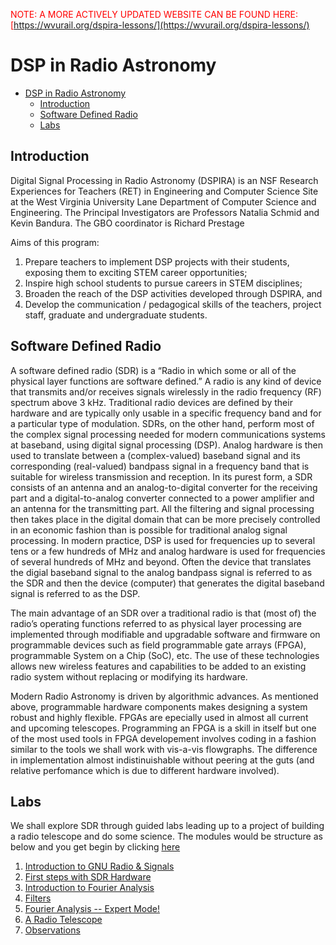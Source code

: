 <span style="color:red"> NOTE: A MORE ACTIVELY UPDATED WEBSITE CAN BE FOUND HERE: [https://wvurail.org/dspira-lessons/](https://wvurail.org/dspira-lessons/)</span>

# DSP in Radio Astronomy

<!-- TOC -->

- [DSP in Radio Astronomy](#dsp-in-radio-astronomy)
    - [Introduction](#introduction)
    - [Software Defined Radio](#software-defined-radio)
    - [Labs](#labs)

<!-- /TOC -->

## Introduction 

Digital Signal Processing in Radio Astronomy (DSPIRA) is an NSF Research Experiences for Teachers (RET) in Engineering and Computer Science Site at the West Virginia University Lane Department of Computer Science and Engineering. The Principal Investigators are Professors Natalia Schmid and Kevin Bandura. The GBO coordinator is Richard Prestage

Aims of this program: 
1. Prepare teachers to implement DSP projects with their students, exposing them to exciting STEM career opportunities;
2. Inspire high school students to pursue careers in STEM disciplines; 
3. Broaden the reach of the DSP activities developed through DSPIRA, and 
4. Develop the communication / pedagogical skills of the teachers, project staff, graduate and undergraduate students. 

## Software Defined Radio

A software defined radio (SDR) is a “Radio in which some or all of the physical layer functions are software defined.” A radio is any kind of device that transmits and/or receives signals wirelessly in the radio frequency (RF) spectrum above 3 kHz. Traditional radio devices are defined by their hardware and are typically only usable in a specific frequency band and for a particular type of modulation. SDRs, on the other hand, perform most of the complex signal processing needed for modern communications systems at baseband, using digital signal processing (DSP). Analog hardware is then used to translate between a (complex-valued) baseband signal and its corresponding (real-valued) bandpass signal in a frequency band that is suitable for wireless transmission and reception. In its purest form, a SDR consists of an antenna and an analog-to-digital converter for the receiving part and a digital-to-analog converter connected to a power amplifier and an antenna for the transmitting part. All the filtering and signal processing then takes place in the digital domain that can be more precisely controlled in an economic fashion than is possible for traditional analog signal processing. In modern practice, DSP is used for frequencies up to several tens or a few hundreds of MHz and analog hardware is used for frequencies of several hundreds of MHz and beyond. Often the device that translates the digial baseband signal to the analog bandpass signal is referred to as the SDR and then the device (computer) that generates the digital baseband signal is referred to as the DSP.

The main advantage of an SDR over a traditional radio is that (most of) the radio’s operating functions referred to as physical layer processing are implemented through modifiable and upgradable software and firmware on programmable devices such as field programmable gate arrays (FPGA), programmable System on a Chip (SoC), etc. The use of these technologies allows new wireless features and capabilities to be added to an existing radio system without replacing or modifying its hardware.

Modern Radio Astronomy is driven by algorithmic advances. As mentioned above, programmable hardware components makes designing a system robust and highly flexible. FPGAs are epecially used in almost all current and upcoming telescopes. Programming an FPGA is a skill in itself but one of the most used tools in FPGA developement involves coding in a fashion similar to the tools we shall work with vis-a-vis flowgraphs. The difference in implementation almost indistinuishable without peering at the guts (and relative perfomance which is due to different hardware involved). 

## Labs

We shall explore SDR through guided labs leading up to a project of building a radio telescope and do some science.
The modules would be structure as below and you get begin by clicking [here](labs)

1. [Introduction to GNU Radio & Signals](labs/01)
2. [First steps with SDR Hardware](labs/02)   
3. [Introduction to Fourier Analysis](labs/03)   
4. [Filters](labs/04)   
5. [Fourier Analysis -- Expert Mode!](labs/05)
6. [A Radio Telescope](labs/06)  
7. [Observations](labs/07)
